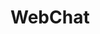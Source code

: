 <!--
 * @Author: zhangniannian
 * @Date: 2022-01-25 11:42:23
 * @LastEditors: zhangniannian
 * @LastEditTime: 2022-01-25 14:50:10
 * @Description: 请填写简介
-->
# WebChat  